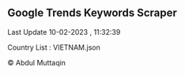 

## Google Trends Keywords Scraper 
 
Last Update 10-02-2023 , 11:32:39

Country List :
VIETNAM.json



© Abdul Muttaqin 
